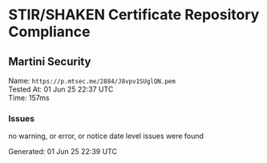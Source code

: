 # STIR/SHAKEN Certificate Repository Compliance

## Martini Security

Name: `https://p.mtsec.me/2884/J8vpv1SUglQN.pem`\
Tested At: 01 Jun 25 22:37 UTC\
Time: 157ms

### Issues

no warning, or error, or notice date level issues were found

Generated: 01 Jun 25 22:39 UTC